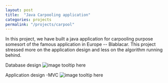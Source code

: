 ```yaml
---
layout: post
title:  "Java Carpooling application"
categories: projects
permalink: "/projects/carpool"
---
```

In this project, we have built a java application for carpooling purpose somesort of the famous application in Europe -- Blablacar. This project stressed more on the application design and less on the algorithm running behind. 

Database design
![image tooltip here](/mypage/assets/images/java_database_design.jpg)


Application design -MVC
![image tooltip here](/mypage/assets/images/java_applicationdesignMVC.jpg)

